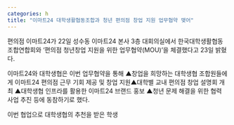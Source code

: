 ```yaml
---
categories: h
title: "이마트24 대학생활협동조합과 청년 편의점 창업 지원 업무협약 맺어"
---
```







편의점 이마트24가 22일 성수동 이마트24 본사 3층 대회의실에서 한국대학생활협동조합연합회와 &lsquo;편의점 청년창업 지원을 위한 업무협약(MOU)&rsquo;을 체결했다고 23일 밝혔다.

이마트24와 대학생협은 이번 업무협약을 통해 ▲창업을 희망하는 대학생협 조합원들에게 이마트24 편의점 근무 기회 제공 및 창업 지원▲대학별 교내 편의점 창업 설명회 개최 ▲대학생협 인프라를 활용한 이마트24 브랜드 홍보 ▲청년 문제 해결을 위한 협력 사업 추진 등에 동참하기로 했다.

이번 협업으로 대학생협의 추천을 받은 학생 